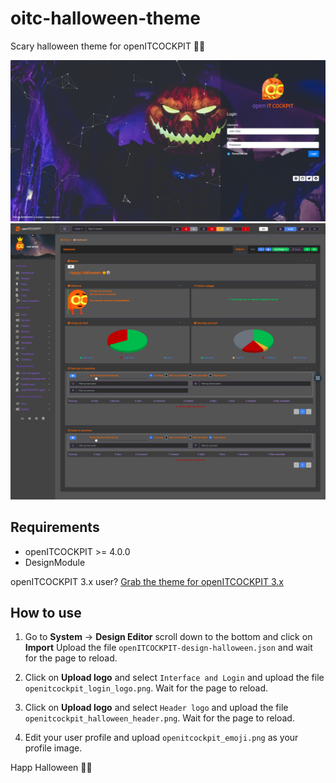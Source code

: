 # oitc-halloween-theme
Scary halloween theme for openITCOCKPIT 🎃👻

![openITCOCKPIT 4 halloween login screen](screenshots/openitcockpit-Halloween-login.jpg)
![openITCOCKPIT 4 theme](screenshots/openITCOCKPIT.png)

## Requirements
- openITCOCKPIT >= 4.0.0
- DesignModule

openITCOCKPIT 3.x user? [Grab the theme for openITCOCKPIT 3.x](https://github.com/it-novum/oitc-halloween-theme/tree/3.x)

## How to use

1. Go to **System** -> **Design Editor** scroll down to the bottom and click on **Import**
Upload the file `openITCOCKPIT-design-halloween.json` and wait for the page to reload.

2. Click on **Upload logo** and select `Interface and Login` and upload the file `openitcockpit_login_logo.png`. Wait for the page to reload.

3. Click on **Upload logo** and select `Header logo` and upload the file `openitcockpit_halloween_header.png`. Wait for the page to reload.

4. Edit your user profile and upload `openitcockpit_emoji.png` as your profile image.


Happ Halloween 🎃👻
